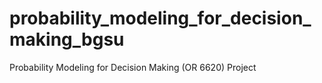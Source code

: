 # probability_modeling_for_decision_making_bgsu
Probability Modeling for Decision Making (OR 6620) Project 
